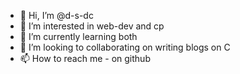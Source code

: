 - 👋 Hi, I’m @d-s-dc
- 👀 I’m interested in web-dev and cp
- 🌱 I’m currently learning both
- 💞️ I’m looking to collaborating on writing blogs on C
- 📫 How to reach me - on github

<!---
d-s-dc/d-s-dc is a ✨ special ✨ repository because its `README.md` (this file) appears on your GitHub profile.
You can click the Preview link to take a look at your changes.
--->
